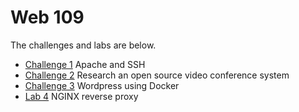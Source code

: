 # Web 109

The challenges and labs are below.

- [Challenge 1](./src/challenge1/) Apache and SSH
- [Challenge 2](./src/challenge2/) Research an open source video conference system
- [Challenge 3](./src/challenge3/) Wordpress using Docker
- [Lab 4](./src/lab4/) NGINX reverse proxy

